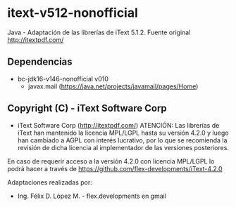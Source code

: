 # itext-v512-nonofficial
Java - Adaptación de las librerías de iText 5.1.2. Fuente original http://itextpdf.com/

## Dependencias
 * bc-jdk16-v146-nonofficial v010
   * javax.mail  (https://java.net/projects/javamail/pages/Home)

## Copyright (C) - iText Software Corp
 * iText Software Corp (http://itextpdf.com/)
ATENCIÓN: Las librerías de iText han mantenido la licencia MPL/LGPL hasta su versión 4.2.0 y
luego han cambiado a AGPL con interés lucrativo, por lo que se recomienda la revisión de dicha
licencia al implementador de las versiones posteriores.

En caso de requerir acceso a la versión 4.2.0 con licencia MPL/LGPL lo podrá hacer a través de https://github.com/flex-developments/iText-4.2.0

Adaptaciones realizadas por:
 * Ing. Félix D. López M. - flex.developments en gmail